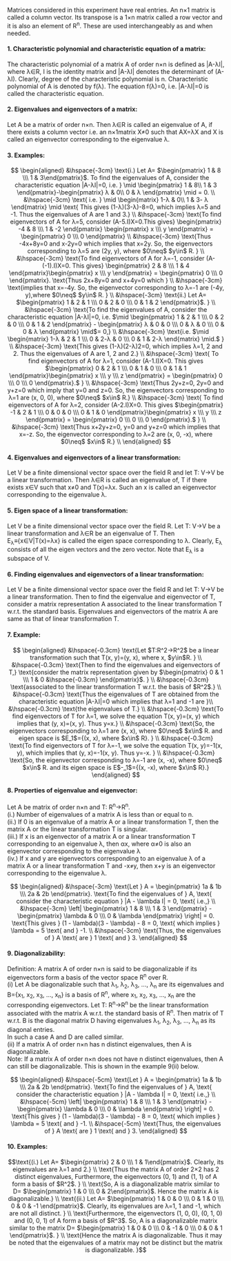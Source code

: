 Matrices considered in this experiment have real entries. An n×1 matrix is called a column vector. Its transpose is a 1×n matrix called a row vector and it is also an element of R<sup>n</sup>. These are used interchangeably as and when needed.
#### 1. Characteristic polynomial and characteristic equation of a matrix:
The characteristic polynomial of a matrix A of order n×n is defined as |A-λI|, where λ&isin;R, I is the identity matrix and |A-λI| denotes the determinant of (A-λI). Clearly, degree of the characteristic polynomial is n. Characteristic polynomial of A is denoted by f(λ). The equation f(λ)=0, i.e. |A-λI|=0 is called the characteristic equation.

#### 2. Eigenvalues and eigenvectors of a matrix: 
Let A be a matrix of order n×n. Then λ&isin;R is called an eigenvalue of A, if there exists a column vector i.e. an n×1matrix X≠0 such that AX=λX and X is called an eigenvector corresponding to the eigenvalue λ.

#### 3. Examples:

 $$
\begin{aligned}
&\hspace{-3cm} \text{i.) Let A= $\begin{pmatrix} 1 & 8 \\\ 1 & 3\end{pmatrix}$. To find the eigenvalues of A, consider the characteristic equation |A-λI|=0, i.e. }
\mid
\begin{pmatrix}
1 & 8\\
1 & 3
\end{pmatrix}-\begin{pmatrix}
λ & 0\\
0 & λ
\end{pmatrix}
\mid = 0. \\
&\hspace{-3cm} \text{ i.e.  } \mid \begin{matrix}
1-λ & 0\\
1 & 3- λ
\end{matrix} \mid \text{ This gives (1-λ)(3-λ)-8=0, which implies λ=5 and -1. Thus the eigenvalues of A are 1 and 3.} \\
&\hspace{-3cm} \text{To find eigenvectors of A for λ=5, consider (A-5.I)X=0.This gives} \begin{pmatrix} -4 & 8 \\\ 1 & -2 \end{pmatrix} \begin{pmatrix} x \\\ y \end{pmatrix} = \begin{pmatrix} 0 \\\ 0 \end{pmatrix} \\
&\hspace{-3cm} \text{Thus -4x+8y=0 and x-2y=0 which implies that x=2y. So, the eigenvectors corresponding to λ=5 are (2y, y), where $0\neq$ $y\in$ R. } \\
&\hspace{-3cm} \text{To find eigenvectors of A for λ=-1, consider (A-(-1).I)X=0. This gives}
\begin{pmatrix} 2 & 8 \\\ 1 & 4 \end{pmatrix}\begin{pmatrix} x \\\ y \end{pmatrix} = \begin{pmatrix} 0 \\\ 0 \end{pmatrix}.
\text{Thus 2x+8y=0 and x+4y=0 which } \\
&\hspace{-3cm} \text{implies that x=-4y. So, the eigenvector corresponding to λ=-1 are (-4y, y),where $0\neq$ $y\in$ R. } \\
&\hspace{-3cm} \text{ii.) Let A= $\begin{pmatrix} 1 & 2 & 1 \\\ 0 & 2 & 0 \\\ 0 & 1 & 2 \end{pmatrix}$. } \\
&\hspace{-3cm} \text{To find the eigenvalues of A, consider the characteristic equation |A-λI|=0, i.e. $\mid \begin{pmatrix} 1 & 2 & 1 \\\ 0 & 2 & 0 \\\ 0 & 1 & 2 \end{pmatrix} - \begin{pmatrix} λ & 0 & 0 \\\ 0 & λ & 0 \\\ 0 & 0 & λ \end{pmatrix}  \mid$= 0,} \\
&\hspace{-3cm} \text{i.e.  $\mid \begin{matrix} 1-λ & 2 & 1 \\\ 0 & 2-λ & 0 \\\ 0 & 1 & 2-λ \end{matrix} \mid.$ } \\
&\hspace{-3cm} \text{This gives (1-λ)(2-λ)2=0, which implies λ=1, 2 and 2. Thus the eigenvalues of A are 1, 2 and 2.} \\
&\hspace{-3cm} \text{ To find eigenvectors of A for λ=1, consider (A-1.I)X=0. This gives $\begin{pmatrix} 0 & 2 & 1 \\\ 0 & 1 & 0 \\\ 0 & 1 & 1 \end{pmatrix}\begin{pmatrix} x \\\ y \\\ z \end{pmatrix} = \begin{pmatrix} 0 \\\ 0 \\\ 0 \end{pmatrix}.$ } \\
&\hspace{-3cm} \text{Thus 2y+z=0, 2y=0 and y+z=0 which imply that y=0 and z=0. So, the eigenvectors corresponding to λ=1 are (x, 0, 0), where $0\neq$ $x\in$ R.} \\
&\hspace{-3cm} \text{ To find eigenvectors of A for λ=2, consider (A-2.I)X=0. This gives $\begin{pmatrix} -1 & 2 & 1 \\\ 0 & 0 & 0 \\\ 0 & 1 & 0 \end{pmatrix}\begin{pmatrix} x \\\ y \\\ z \end{pmatrix} = \begin{pmatrix} 0 \\\ 0 \\\ 0 \end{pmatrix}.$ } \\
&\hspace{-3cm} \text{Thus x+2y+z=0, y=0 and y+z=0 which implies that x=-z. So, the eigenvector corresponding to λ=2 are (x, 0, -x),  where $0\neq$ $x\in$ R.} \\
\end{aligned}
$$
 


#### 4. Eigenvalues and eigenvectors of a linear transformation: 
Let V be a finite dimensional vector space over the field R and let T: V→V be a linear transformation. Then λ&isin;R is called an eigenvalue of, T if there exists x&isin;V such that x≠0 and T(x)=λx. Such an x is called an eigenvector corresponding to the eigenvalue λ.
####  5. Eigen space of a linear transformation: 
Let V be a finite dimensional vector space over the field R. Let T: V→V be a linear transformation and λ&isin;R be an eigenvalue of T. Then E<sub>λ</sub>≡{x&isin;V|T(x)=λx} is called the eigen space corresponding to λ. Clearly, E<sub>λ</sub> consists of all the eigen vectors and the zero vector. Note that E<sub>λ</sub> is a subspace of V.
#### 6. Finding eigenvalues and eigenvectors of a linear transformation:
Let V be a finite dimensional vector space over the field R and let T: V→V be a linear transformation. Then to find the eigenvalue and eigenvector of T, consider a matrix representation A associated to the linear transformation T w.r.t. the standard basis. Eigenvalues and eigenvectors of the matrix A are same as that of linear transformation T.
#### 7. Example:

$$
\begin{aligned}
&\hspace{-0.3cm} \text{Let $T:R^2→R^2$ be a linear transformation such that T(x, y)=(y, x), where x, $y\in$R. } \\
&\hspace{-0.3cm} \text{Then to find the eigenvalues and eigenvectors of T,} \text{consider the matrix representation given by  $\begin{pmatrix} 0 & 1 \\\ 1 & 0 &\hspace{-0.3cm} \end{pmatrix}$. } \\ 
&\hspace{-0.3cm} \text{associated to the linear transformation T w.r.t. the basis of $R^2$.} \\
&\hspace{-0.3cm} \text{Thus the eigenvalues of T are obtained from the characteristic equation |A-λI|=0 which implies that λ=1 and -1 are  }\\
&\hspace{-0.3cm} \text{the eigenvalues of T.} \\
&\hspace{-0.3cm} \text{To find eigenvectors of T for λ=1, we solve the equation T(x, y)=(x, y) which implies that (y, x)=(x, y). Thus y=x.} \\
&\hspace{-0.3cm} \text{So, the eigenvectors corresponding to λ=1 are (x, x), where $0\neq$ $x\in$ R. and eigen space is $E_1$={(x, x), where $x\in$ R}. } \\
&\hspace{-0.3cm} \text{To find eigenvectors of T for λ=-1, we solve the equation T(x, y)=-1(x, y), which implies that (y, x)=-1(x, y). Thus y=-x. } \\
&\hspace{-0.3cm} \text{So, the eigenvector corresponding to λ=-1 are (x, -x), where $0\neq$ $x\in$ R. and its eigen space is E$-_1$={(x, -x), where $x\in$ R}.}   
 \end{aligned}
 $$


#### 8. Properties of eigenvalue and eigenvector:
Let A be matrix of order n×n and T: R<sup>n</sup>→R<sup>n</sup>.<br>
(i.) Number of eigenvalues of a matrix A is less than or equal to n. <br>
(ii.) If 0 is an eigenvalue of a matrix A or a linear transformation T, then the matrix A or the linear transformation T is singular.<br>
(iii.) If x is an eigenvector of a matrix A or a linear transformation T corresponding to an eigenvalue λ, then αx, where α≠0 is also an eigenvector corresponding to the eigenvalue λ<br>
(iv.) If x and y are eigenvectors corresponding to an eigenvalue λ of a matrix A or a linear transformation T and -x≠y, then x+y is an eigenvector corresponding to the eigenvalue λ.

$$
\begin{aligned}
&\hspace{-3cm} \text{Let } A = \begin{pmatrix} 1a & 1b \\\ 2a & 2b \end{pmatrix}.
\text{To find the eigenvalues of } A, \text{ consider the characteristic equation } |A - \lambda I| = 0, \text{ i.e.,} \\
&\hspace{-3cm} \left| \begin{pmatrix} 1 & 8 \\\ 1 & 3 \end{pmatrix} - \begin{pmatrix} \lambda & 0 \\\ 0 & \lambda \end{pmatrix} \right| = 0.
\text{This gives } (1 - \lambda)(3 - \lambda) - 8 = 0, \text{ which implies } \lambda = 5 \text{ and } -1. \\
&\hspace{-3cm} \text{Thus, the eigenvalues of } A \text{ are } 1 \text{ and } 3.
\end{aligned}
$$
####  9. Diagonalizability:
Definition: A matrix A of order n×n is said to be diagonalizable if its eigenvectors form a basis of the vector space R<sup>n</sup> over R. <br>
(i) Let A be diagonalizable such that λ<sub>1</sub>, λ<sub>2</sub>, λ<sub>3</sub>, …, λ<sub>n</sub> are its eigenvalues and B={x<sub>1</sub>, x<sub>2</sub>, x<sub>3</sub>, …, x<sub>n</sub>} is a basis of R<sup>n</sup>, where x<sub>1</sub>, x<sub>2</sub>, x<sub>3</sub>, …, x<sub>n</sub> are the corresponding eigenvectors. Let T: R<sup>n</sup>→R<sup>n</sup> be the linear transformation associated with the matrix A w.r.t. the standard basis of R<sup>n</sup>. Then matrix of T w.r.t. B is the diagonal matrix D having eigenvalues λ<sub>1</sub>, λ<sub>2</sub>, λ<sub>3</sub>, …, λ<sub>n</sub> as its diagonal entries. <br>
In such a case A and D are called similar. <br>
(ii) If a matrix A of order n×n has n distinct eigenvalues, then A is diagonalizable.<br>
Note: If a matrix A of order n×n does not have n distinct eigenvalues, then A can still be diagonalizable. This is shown in the example 9(ii) below.


$$
\begin{aligned}
&\hspace{-5cm} \text{Let } A = \begin{pmatrix} 1a & 1b \\\ 2a & 2b \end{pmatrix}.
\text{To find the eigenvalues of } A, \text{ consider the characteristic equation } |A - \lambda I| = 0, \text{ i.e.,} \\
&\hspace{-5cm} \left| \begin{pmatrix} 1 & 8 \\\ 1 & 3 \end{pmatrix} - \begin{pmatrix} \lambda & 0 \\\ 0 & \lambda \end{pmatrix} \right| = 0.
\text{This gives } (1 - \lambda)(3 - \lambda) - 8 = 0, \text{ which implies } \lambda = 5 \text{ and } -1. \\
&\hspace{-5cm} \text{Thus, the eigenvalues of } A \text{ are } 1 \text{ and } 3.
\end{aligned}
$$

#### 10. Examples:
$$\text{(i.) Let A= $\begin{pmatrix} 2 & 0 \\\ 1 & 1\end{pmatrix}$.  Clearly, its eigenvalues are λ=1 and 2.}
\\ \text{Thus the matrix A of order 2×2 has 2 distinct eigenvalues, Furthermore, the eigenvectors (0, 1) and (1, 1) of A form a basis of $R^2$. }
\\ \text{So, A is a diagonalizable matrix similar to D= $\begin{pmatrix} 1 & 0 \\\ 0 & 2\end{pmatrix}$. Hence the matrix A is diagonalizable.}
\\ \text{(ii.) Let A= $\begin{pmatrix} 1 & 0 & 0 \\\ 0 & 1 & 0 \\\ 0 & 0 & -1 \end{pmatrix}$.  Clearly, its eigenvalues are λ=1, 1 and -1, which are not all distinct. }
\\ \text{Furthermore, the eigenvectors (1, 0, 0), (0, 1, 0) and (0, 0, 1) of A form a basis of $R^3$. So, A is a diagonalizable matrix similar to the matrix D= $\begin{pmatrix} 1 & 0 & 0 \\\ 0 & -1 & 0 \\\ 0 & 0 & 1 \end{pmatrix}$. }
\\ \text{Hence the matrix A is diagonalizable. Thus it may be noted that the eigenvalues of a matrix may not be distinct but the matrix is diagonalizable. }$$
